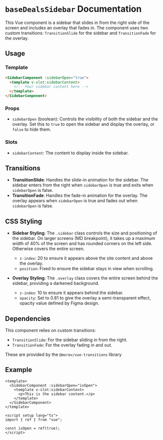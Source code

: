 # `baseDealsSidebar` Documentation

This Vue component is a sidebar that slides in from the right side of the screen and includes an overlay that fades in. The component uses two custom transitions: `TransitionSlide` for the sidebar and `TransitionFade` for the overlay.

## Usage

### Template

```html
<SidebarComponent :sidebarOpen="true">
  <template v-slot:sidebarContent>
    <!-- Your sidebar content here -->
  </template>
</SidebarComponent>
```

### Props

- `sidebarOpen` (boolean): Controls the visibility of both the sidebar and the overlay. Set this to `true` to open the sidebar and display the overlay, or `false` to hide them.

### Slots

- `sidebarContent`: The content to display inside the sidebar.

## Transitions

- **TransitionSlide**: Handles the slide-in animation for the sidebar. The sidebar enters from the right when `sidebarOpen` is true and exits when `sidebarOpen` is false.
- **TransitionFade**: Handles the fade-in animation for the overlay. The overlay appears when `sidebarOpen` is true and fades out when `sidebarOpen` is false.

## CSS Styling

- **Sidebar Styling**: The `.sidebar` class controls the size and positioning of the sidebar. On larger screens (MD breakpoint), it takes up a maximum width of 40% of the screen and has rounded corners on the left side. Otherwise covers the entire screen.

  - `z-index`: 20 to ensure it appears above the site content and above the overlay.
  - `position`: Fixed to ensure the sidebar stays in view when scrolling.

- **Overlay Styling**: The `.overlay` class covers the entire screen behind the sidebar, providing a darkened background.
  - `z-index`: 10 to ensure it appears behind the sidebar.
  - `opacity`: Set to 0.81 to give the overlay a semi-transparent effect, opacity value defined by Figma design.

## Dependencies

This component relies on custom transitions:

- `TransitionSlide`: For the sidebar sliding in from the right.
- `TransitionFade`: For the overlay fading in and out.

These are provided by the `@morev/vue-transitions` library

## Example

```vue
<template>
  <SidebarComponent :sidebarOpen="isOpen">
    <template v-slot:sidebarContent>
      <p>This is the sidebar content.</p>
    </template>
  </SidebarComponent>
</template>

<script setup lang="ts">
import { ref } from "vue";

const isOpen = ref(true);
</script>
```
